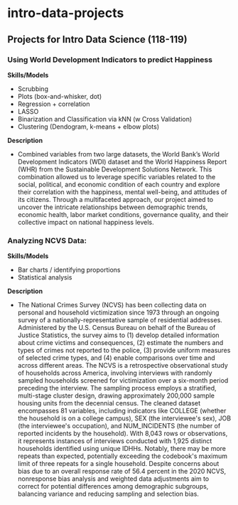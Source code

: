 # intro-data-projects

## Projects for Intro Data Science (118-119)

### Using World Development Indicators to predict Happiness
**Skills/Models**
- Scrubbing
- Plots (box-and-whisker, dot)
- Regression + correlation
- LASSO
- Binarization and Classification via kNN (w Cross Validation)
- Clustering (Dendogram, k-means + elbow plots)

**Description**
  - Combined variables from two large datasets, the World Bank’s World Development Indicators (WDI) dataset and the World Happiness Report (WHR) from the Sustainable Development Solutions Network. This combination allowed us to leverage specific variables related to the social, political, and economic condition of each country and explore their correlation with the happiness, mental well-being, and attitudes of its citizens. Through a multifaceted approach, our project aimed to uncover the intricate relationships between demographic trends, economic health, labor market conditions, governance quality, and their collective impact on national happiness levels.


### Analyzing NCVS Data:
**Skills/Models**
- Bar charts / identifying proportions
- Statistical analysis

**Description**
  - The National Crimes Survey (NCVS) has been collecting data on personal and household victimization since 1973 through an ongoing survey of a nationally-representative sample of residential addresses. Administered by the U.S. Census Bureau on behalf of the Bureau of Justice Statistics, the survey aims to (1) develop detailed information about crime victims and consequences, (2) estimate the numbers and types of crimes not reported to the police, (3) provide uniform measures of selected crime types, and (4) enable comparisons over time and across different areas. The NCVS is a retrospective observational study of households across America, involving interviews with randomly sampled households screened for victimization over a six-month period preceding the interview. The sampling process employs a stratified, multi-stage cluster design, drawing approximately 200,000 sample housing units from the decennial census. The cleaned dataset encompasses 81 variables, including indicators like COLLEGE (whether the household is on a college campus), SEX (the interviewee's sex), JOB (the interviewee's occupation), and NUM_INCIDENTS (the number of reported incidents by the household). With 8,043 rows or observations, it represents instances of interviews conducted with 1,925 distinct households identified using unique IDHHs. Notably, there may be more repeats than expected, potentially exceeding the codebook's maximum limit of three repeats for a single household. Despite concerns about bias due to an overall response rate of 56.4 percent in the 2020 NCVS, nonresponse bias analysis and weighted data adjustments aim to correct for potential differences among demographic subgroups, balancing variance and reducing sampling and selection bias.
 
